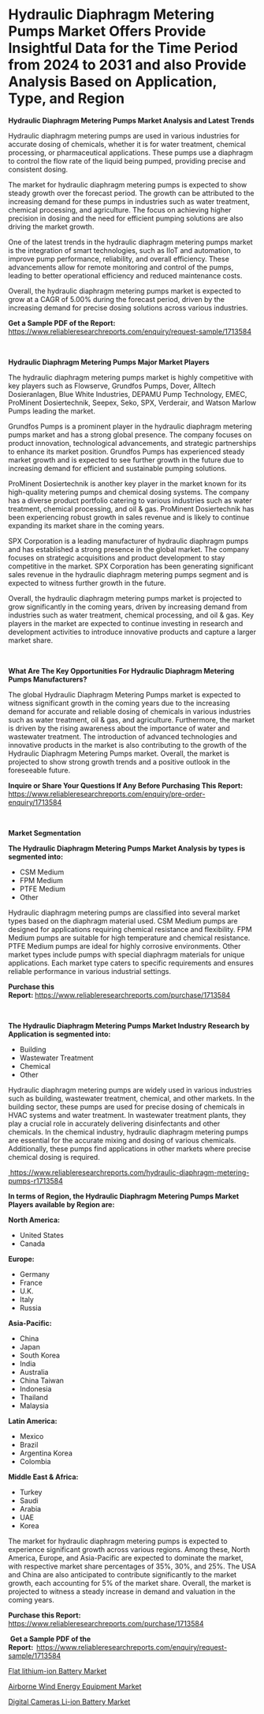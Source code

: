 <p><h1>Hydraulic Diaphragm Metering Pumps Market Offers Provide Insightful Data for the Time Period from 2024 to 2031 and also Provide Analysis Based on Application, Type, and Region</h1></p><p><strong>Hydraulic Diaphragm Metering Pumps Market Analysis and Latest Trends</strong></p>
<p><p>Hydraulic diaphragm metering pumps are used in various industries for accurate dosing of chemicals, whether it is for water treatment, chemical processing, or pharmaceutical applications. These pumps use a diaphragm to control the flow rate of the liquid being pumped, providing precise and consistent dosing.</p><p>The market for hydraulic diaphragm metering pumps is expected to show steady growth over the forecast period. The growth can be attributed to the increasing demand for these pumps in industries such as water treatment, chemical processing, and agriculture. The focus on achieving higher precision in dosing and the need for efficient pumping solutions are also driving the market growth.</p><p>One of the latest trends in the hydraulic diaphragm metering pumps market is the integration of smart technologies, such as IIoT and automation, to improve pump performance, reliability, and overall efficiency. These advancements allow for remote monitoring and control of the pumps, leading to better operational efficiency and reduced maintenance costs.</p><p>Overall, the hydraulic diaphragm metering pumps market is expected to grow at a CAGR of 5.00% during the forecast period, driven by the increasing demand for precise dosing solutions across various industries.</p></p>
<p><strong>Get a Sample PDF of the Report:&nbsp;</strong> <a href="https://www.reliableresearchreports.com/enquiry/request-sample/1713584">https://www.reliableresearchreports.com/enquiry/request-sample/1713584</a></p>
<p>&nbsp;</p>
<p><strong>Hydraulic Diaphragm Metering Pumps Major Market Players</strong></p>
<p><p>The hydraulic diaphragm metering pumps market is highly competitive with key players such as Flowserve, Grundfos Pumps, Dover, Alltech Dosieranlagen, Blue White Industries, DEPAMU Pump Technology, EMEC, ProMinent Dosiertechnik, Seepex, Seko, SPX, Verderair, and Watson Marlow Pumps leading the market. </p><p>Grundfos Pumps is a prominent player in the hydraulic diaphragm metering pumps market and has a strong global presence. The company focuses on product innovation, technological advancements, and strategic partnerships to enhance its market position. Grundfos Pumps has experienced steady market growth and is expected to see further growth in the future due to increasing demand for efficient and sustainable pumping solutions.</p><p>ProMinent Dosiertechnik is another key player in the market known for its high-quality metering pumps and chemical dosing systems. The company has a diverse product portfolio catering to various industries such as water treatment, chemical processing, and oil & gas. ProMinent Dosiertechnik has been experiencing robust growth in sales revenue and is likely to continue expanding its market share in the coming years.</p><p>SPX Corporation is a leading manufacturer of hydraulic diaphragm pumps and has established a strong presence in the global market. The company focuses on strategic acquisitions and product development to stay competitive in the market. SPX Corporation has been generating significant sales revenue in the hydraulic diaphragm metering pumps segment and is expected to witness further growth in the future.</p><p>Overall, the hydraulic diaphragm metering pumps market is projected to grow significantly in the coming years, driven by increasing demand from industries such as water treatment, chemical processing, and oil & gas. Key players in the market are expected to continue investing in research and development activities to introduce innovative products and capture a larger market share.</p></p>
<p>&nbsp;</p>
<p><strong>What Are The Key Opportunities For Hydraulic Diaphragm Metering Pumps Manufacturers?</strong></p>
<p><p>The global Hydraulic Diaphragm Metering Pumps market is expected to witness significant growth in the coming years due to the increasing demand for accurate and reliable dosing of chemicals in various industries such as water treatment, oil & gas, and agriculture. Furthermore, the market is driven by the rising awareness about the importance of water and wastewater treatment. The introduction of advanced technologies and innovative products in the market is also contributing to the growth of the Hydraulic Diaphragm Metering Pumps market. Overall, the market is projected to show strong growth trends and a positive outlook in the foreseeable future.</p></p>
<p><strong>Inquire or Share Your Questions If Any Before Purchasing This Report:</strong> <a href="https://www.reliableresearchreports.com/enquiry/pre-order-enquiry/1713584">https://www.reliableresearchreports.com/enquiry/pre-order-enquiry/1713584</a></p>
<p>&nbsp;</p>
<p><strong>Market Segmentation</strong></p>
<p><strong>The Hydraulic Diaphragm Metering Pumps Market Analysis by types is segmented into:</strong></p>
<p><ul><li>CSM Medium</li><li>FPM Medium</li><li>PTFE Medium</li><li>Other</li></ul></p>
<p><p>Hydraulic diaphragm metering pumps are classified into several market types based on the diaphragm material used. CSM Medium pumps are designed for applications requiring chemical resistance and flexibility. FPM Medium pumps are suitable for high temperature and chemical resistance. PTFE Medium pumps are ideal for highly corrosive environments. Other market types include pumps with special diaphragm materials for unique applications. Each market type caters to specific requirements and ensures reliable performance in various industrial settings.</p></p>
<p><strong>Purchase this Report:&nbsp;</strong><a href="https://www.reliableresearchreports.com/purchase/1713584">https://www.reliableresearchreports.com/purchase/1713584</a></p>
<p>&nbsp;</p>
<p><strong>The Hydraulic Diaphragm Metering Pumps Market Industry Research by Application is segmented into:</strong></p>
<p><ul><li>Building</li><li>Wastewater Treatment</li><li>Chemical</li><li>Other</li></ul></p>
<p><p>Hydraulic diaphragm metering pumps are widely used in various industries such as building, wastewater treatment, chemical, and other markets. In the building sector, these pumps are used for precise dosing of chemicals in HVAC systems and water treatment. In wastewater treatment plants, they play a crucial role in accurately delivering disinfectants and other chemicals. In the chemical industry, hydraulic diaphragm metering pumps are essential for the accurate mixing and dosing of various chemicals. Additionally, these pumps find applications in other markets where precise chemical dosing is required.</p></p>
<p><a href="https://www.reliableresearchreports.com/hydraulic-diaphragm-metering-pumps-r1713584">&nbsp;https://www.reliableresearchreports.com/hydraulic-diaphragm-metering-pumps-r1713584</a></p>
<p><strong>In terms of Region, the Hydraulic Diaphragm Metering Pumps Market Players available by Region are:</strong></p>
<p>
    <p> <strong> North America: </strong>
        <ul>
            <li>United States</li>
            <li>Canada</li>
        </ul>
        </p> 
    <p> <strong> Europe: </strong>
        <ul>
            <li>Germany</li>
            <li>France</li>
            <li>U.K.</li>
            <li>Italy</li>
            <li>Russia</li>
        </ul>
        </p> 
    <p> <strong> Asia-Pacific: </strong>
        <ul>
            <li>China</li>
            <li>Japan</li>
            <li>South Korea</li>
            <li>India</li>
            <li>Australia</li>
            <li>China Taiwan</li>
            <li>Indonesia</li>
            <li>Thailand</li>
            <li>Malaysia</li>
        </ul>
        </p> 
    <p> <strong> Latin America: </strong>
        <ul>
            <li>Mexico</li>
            <li>Brazil</li>
            <li>Argentina Korea</li>
            <li>Colombia</li>
        </ul>
        </p> 
    <p> <strong> Middle East & Africa: </strong>
        <ul>
            <li>Turkey</li>
            <li>Saudi</li>
            <li>Arabia</li>
            <li>UAE</li>
            <li>Korea</li>
        </ul>
    </p>
    </p>
<p><p>The market for hydraulic diaphragm metering pumps is expected to experience significant growth across various regions. Among these, North America, Europe, and Asia-Pacific are expected to dominate the market, with respective market share percentages of 35%, 30%, and 25%. The USA and China are also anticipated to contribute significantly to the market growth, each accounting for 5% of the market share. Overall, the market is projected to witness a steady increase in demand and valuation in the coming years.</p></p>
<p><strong>Purchase this Report: </strong><a href="https://www.reliableresearchreports.com/purchase/1713584">https://www.reliableresearchreports.com/purchase/1713584</a></p>
<p>&nbsp;<strong>Get a Sample PDF of the Report:&nbsp;&nbsp;</strong><a href="https://www.reliableresearchreports.com/enquiry/request-sample/1713584">https://www.reliableresearchreports.com/enquiry/request-sample/1713584</a></p>
<p><strong></strong></p>
<p><p><a href="https://github.com/btwcqfvq34/Market-Research-Report-List-1/blob/main/flat-lithium-ion-battery-market.md">Flat lithium-ion Battery Market</a></p><p><a href="https://github.com/amirvaghari/Market-Research-Report-List-1/blob/main/airborne-wind-energy-equipment-market.md">Airborne Wind Energy Equipment Market</a></p><p><a href="https://github.com/janetchuadff364/Market-Research-Report-List-1/blob/main/digital-cameras-li-ion-battery-market.md">Digital Cameras Li-ion Battery Market</a></p></p>
